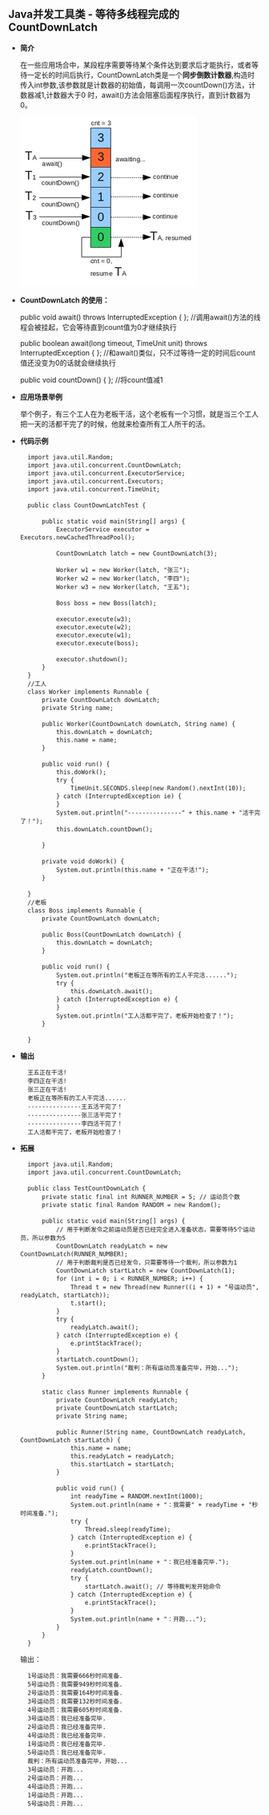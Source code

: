 ## Java并发工具类 - 等待多线程完成的 CountDownLatch ##


- **简介**

	在一些应用场合中，某段程序需要等待某个条件达到要求后才能执行，或者等待一定长的时间后执行，CountDownLatch类是一个**同步倒数计数器**,构造时传入int参数,该参数就是计数器的初始值，每调用一次countDown()方法，计数器减1,计数器大于0 时，await()方法会阻塞后面程序执行，直到计数器为0。

	![](image/CountDownLatch.png)

- **CountDownLatch 的使用：**

	public void await() throws InterruptedException { };   //调用await()方法的线程会被挂起，它会等待直到count值为0才继续执行
	
	public boolean await(long timeout, TimeUnit unit) throws InterruptedException { };  //和await()类似，只不过等待一定的时间后count值还没变为0的话就会继续执行

	public void countDown() { };  //将count值减1


- **应用场景举例**

	 举个例子，有三个工人在为老板干活，这个老板有一个习惯，就是当三个工人把一天的活都干完了的时候，他就来检查所有工人所干的活。

- **代码示例**
	
		import java.util.Random;
		import java.util.concurrent.CountDownLatch;
		import java.util.concurrent.ExecutorService;
		import java.util.concurrent.Executors;
		import java.util.concurrent.TimeUnit;
		
		public class CountDownLatchTest {
		
			public static void main(String[] args) {
				ExecutorService executor = Executors.newCachedThreadPool();
		
				CountDownLatch latch = new CountDownLatch(3);
		
				Worker w1 = new Worker(latch, "张三");
				Worker w2 = new Worker(latch, "李四");
				Worker w3 = new Worker(latch, "王五");
		
				Boss boss = new Boss(latch);
		
				executor.execute(w3);
				executor.execute(w2);
				executor.execute(w1);
				executor.execute(boss);
		
				executor.shutdown();
			}
		}
		//工人
		class Worker implements Runnable {
			private CountDownLatch downLatch;
			private String name;
		
			public Worker(CountDownLatch downLatch, String name) {
				this.downLatch = downLatch;
				this.name = name;
			}
		
			public void run() {
				this.doWork();
				try {
					TimeUnit.SECONDS.sleep(new Random().nextInt(10));
				} catch (InterruptedException ie) {
				}
				System.out.println("---------------" + this.name + "活干完了！");
				this.downLatch.countDown();
		
			}
		
			private void doWork() {
				System.out.println(this.name + "正在干活!");
			}
		
		}
		//老板
		class Boss implements Runnable {
			private CountDownLatch downLatch;
		
			public Boss(CountDownLatch downLatch) {
				this.downLatch = downLatch;
			}
		
			public void run() {
				System.out.println("老板正在等所有的工人干完活......");
				try {
					this.downLatch.await();
				} catch (InterruptedException e) {
				}
				System.out.println("工人活都干完了，老板开始检查了！");
			}
		
		}
	


- **输出**

		王五正在干活!
		李四正在干活!
		张三正在干活!
		老板正在等所有的工人干完活......
		---------------王五活干完了！
		---------------张三活干完了！
		---------------李四活干完了！
		工人活都干完了，老板开始检查了！

	
 
- **拓展**

		import java.util.Random;
		import java.util.concurrent.CountDownLatch;
		
		public class TestCountDownLatch {
			private static final int RUNNER_NUMBER = 5; // 运动员个数
			private static final Random RANDOM = new Random();
		
			public static void main(String[] args) {
				// 用于判断发令之前运动员是否已经完全进入准备状态，需要等待5个运动员，所以参数为5
				CountDownLatch readyLatch = new CountDownLatch(RUNNER_NUMBER);
				// 用于判断裁判是否已经发令，只需要等待一个裁判，所以参数为1
				CountDownLatch startLatch = new CountDownLatch(1);
				for (int i = 0; i < RUNNER_NUMBER; i++) {
					Thread t = new Thread(new Runner((i + 1) + "号运动员", readyLatch, startLatch));
					t.start();
				}
				try {
					readyLatch.await();
				} catch (InterruptedException e) {
					e.printStackTrace();
				}
				startLatch.countDown();
				System.out.println("裁判：所有运动员准备完毕，开始...");
			}
		
			static class Runner implements Runnable {
				private CountDownLatch readyLatch;
				private CountDownLatch startLatch;
				private String name;
		
				public Runner(String name, CountDownLatch readyLatch, CountDownLatch startLatch) {
					this.name = name;
					this.readyLatch = readyLatch;
					this.startLatch = startLatch;
				}
		
				public void run() {
					int readyTime = RANDOM.nextInt(1000);
					System.out.println(name + "：我需要" + readyTime + "秒时间准备.");
					try {
						Thread.sleep(readyTime);
					} catch (InterruptedException e) {
						e.printStackTrace();
					}
					System.out.println(name + "：我已经准备完毕.");
					readyLatch.countDown();
					try {
						startLatch.await(); // 等待裁判发开始命令
					} catch (InterruptedException e) {
						e.printStackTrace();
					}
					System.out.println(name + "：开跑...");
				}
			}
		}

	
	输出：
	
		1号运动员：我需要666秒时间准备.
		5号运动员：我需要949秒时间准备.
		2号运动员：我需要164秒时间准备.
		3号运动员：我需要132秒时间准备.
		4号运动员：我需要605秒时间准备.
		3号运动员：我已经准备完毕.
		2号运动员：我已经准备完毕.
		4号运动员：我已经准备完毕.
		1号运动员：我已经准备完毕.
		5号运动员：我已经准备完毕.
		裁判：所有运动员准备完毕，开始...
		3号运动员：开跑...
		2号运动员：开跑...
		4号运动员：开跑...
		1号运动员：开跑...
		5号运动员：开跑...


